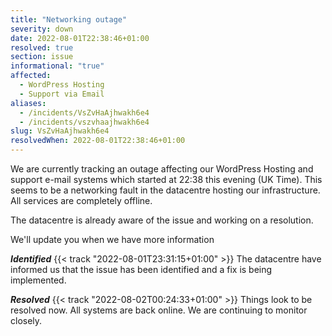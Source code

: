 ```yaml
---
title: "Networking outage"
severity: down
date: 2022-08-01T22:38:46+01:00
resolved: true
section: issue
informational: "true"
affected:
  - WordPress Hosting
  - Support via Email
aliases:
  - /incidents/VsZvHaAjhwakh6e4
  - /incidents/vszvhaajhwakh6e4
slug: VsZvHaAjhwakh6e4
resolvedWhen: 2022-08-01T22:38:46+01:00
---
```

We are currently tracking an outage affecting our WordPress Hosting and support e-mail systems which started at 22:38 this evening (UK Time). This seems to be a networking fault in the datacentre hosting our infrastructure. All services are completely offline.

The datacentre is already aware of the issue and working on a resolution. 

We'll update you when we have more information

***Identified*** {{< track "2022-08-01T23:31:15+01:00" >}}
The datacentre have informed us that the issue has been identified and a fix is being implemented.  


***Resolved*** {{< track "2022-08-02T00:24:33+01:00" >}}
Things look to be resolved now. All systems are back online. We are continuing to monitor closely.



